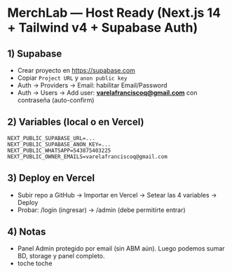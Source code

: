# MerchLab — Host Ready (Next.js 14 + Tailwind v4 + Supabase Auth)

## 1) Supabase
- Crear proyecto en https://supabase.com
- Copiar `Project URL` y `anon public key`
- Auth → Providers → Email: habilitar Email/Password
- Auth → Users → Add user: **varelafranciscoq@gmail.com** con contraseña (auto-confirm)

## 2) Variables (local o en Vercel)
```
NEXT_PUBLIC_SUPABASE_URL=...
NEXT_PUBLIC_SUPABASE_ANON_KEY=...
NEXT_PUBLIC_WHATSAPP=543875403225
NEXT_PUBLIC_OWNER_EMAILS=varelafranciscoq@gmail.com
```

## 3) Deploy en Vercel
- Subir repo a GitHub → Importar en Vercel → Setear las 4 variables → Deploy
- Probar: /login (ingresar) → /admin (debe permitirte entrar)

## 4) Notas
- Panel Admin protegido por email (sin ABM aún). Luego podemos sumar BD, storage y panel completo.
- toche toche
